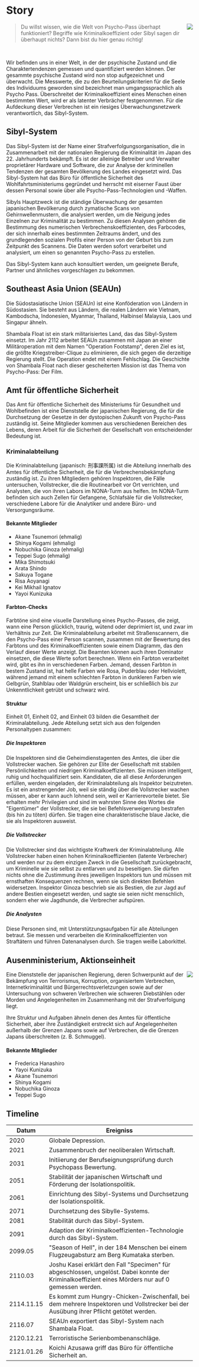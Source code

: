 # Story

<img src="https://frank-mayer.github.io/psycho-pass-pnp/img/kagari.webp" style="max-width:50vw;max-height:16rem;object-fit:contain;float:right;shape-outside:url(https://frank-mayer.github.io/psycho-pass-pnp/img/kagari.webp)" />

> Du willst wissen, wie die Welt von Psycho-Pass überhapt funktioniert? Begriffe wie Kriminalkoeffizient oder Sibyl sagen dir überhaupt nichts? Dann bist du hier genau richtig!

<br />

Wir befinden uns in einer Welt, in der der psychische Zustand und die Charaktertendenzen gemessen und quantifiziert werden können. Der gesammte psychische Zustand wird non stop aufgezeichnet und überwacht. Die Messwerte, die zu den Beurteilungskriterien für die Seele des Individuums geworden sind bezeichnet man umgangssprachlich als Psycho Pass. Überschreitet der Kriminalkoeffizient eines Menschen einen bestimmten Wert, wird er als latenter Verbrächer festgenommen. Für die Aufdeckung dieser Verbrechen ist ein riesiges Überwachungsnetzwerk verantwortlich, das Sibyl-System.

## Sibyl-System

Das Sibyl-System ist der Name einer Strafverfolgungsorganisation, die in Zusammenarbeit mit der nationalen Regierung die Kriminalität im Japan des 22. Jahrhunderts bekämpft. Es ist der alleinige Betreiber und Verwalter proprietärer Hardware und Software, die zur Analyse der kriminellen Tendenzen der gesamten Bevölkerung des Landes eingesetzt wird. Das Sibyl-System hat das Büro für öffentliche Sicherheit des Wohlfahrtsministeriums gegründet und herrscht mit eiserner Faust über dessen Personal sowie über alle Psycho-Pass-Technologien und -Waffen.

Sibyls Hauptzweck ist die ständige Überwachung der gesamten japanischen Bevölkerung durch zymatische Scans von Gehirnwellenmustern, die analysiert werden, um die Neigung jedes Einzelnen zur Kriminalität zu bestimmen. Zu diesen Analysen gehören die Bestimmung des numerischen Verbrechenskoeffizienten, des Farbcodes, der sich innerhalb eines bestimmten Zeitraums ändert, und des grundlegenden sozialen Profils einer Person von der Geburt bis zum Zeitpunkt des Scannens. Die Daten werden sofort verarbeitet und analysiert, um einen so genannten Psycho-Pass zu erstellen.

Das Sibyl-System kann auch konsultiert werden, um geeignete Berufe, Partner und ähnliches vorgeschlagen zu bekommen.

## Southeast Asia Union (SEAUn)

Die Südostasiatische Union (SEAUn) ist eine Konföderation von Ländern in Südostasien. Sie besteht aus Ländern, die realen Ländern wie Vietnam, Kambodscha, Indonesien, Myanmar, Thailand, Halbinsel Malaysia, Laos und Singapur ähneln.

Shambala Float ist ein stark militarisiertes Land, das das Sibyl-System einsetzt. Im Jahr 2112 arbeitet SEAUn zusammen mit Japan an einer Militäroperation mit dem Namen "Operation Footstamp", deren Ziel es ist, die größte Kriegstreiber-Clique zu eliminieren, die sich gegen die derzeitige Regierung stellt. Die Operation endet mit einem Fehlschlag. Die Geschichte von Shambala Float nach dieser gescheiterten Mission ist das Thema von Psycho-Pass: Der Film.

## Amt für öffentliche Sicherheit

Das Amt für öffentliche Sicherheit des Ministeriums für Gesundheit und Wohlbefinden ist eine Dienststelle der japanischen Regierung, die für die Durchsetzung der Gesetze in der dystopischen Zukunft von Psycho-Pass zuständig ist. Seine Mitglieder kommen aus verschiedenen Bereichen des Lebens, deren Arbeit für die Sicherheit der Gesellschaft von entscheidender Bedeutung ist.

### Kriminalabteilung

Die Kriminalabteilung (japanisch: 刑事課所属) ist die Abteilung innerhalb des Amtes für öffentliche Sicherheit, die für die Verbrechensbekämpfung zuständig ist. Zu ihren Mitgliedern gehören Inspektoren, die Fälle untersuchen, Vollstrecker, die die Routinearbeit vor Ort verrichten, und Analysten, die von ihren Labors im NONA-Turm aus helfen. Im NONA-Turm befinden sich auch Zellen für Gefangene, Schlafsäle für die Vollstrecker, verschiedene Labore für die Analytiker und andere Büro- und Versorgungsräume.

#### Bekannte Mitglieder

- Akane Tsunemori (ehmalig)
- Shinya Kogami (ehmalig)
- Nobuchika Ginoza (ehmalig)
- Teppei Sugo (ehmalig)
- Mika Shimotsuki
- Arata Shindo
- Sakuya Togane
- Risa Aoyanagi
- Kei Mikhail Ignatov
- Yayoi Kunizuka

#### Farbton-Checks

Farbtöne sind eine visuelle Darstellung eines Psycho-Passes, die zeigt, wann eine Person glücklich, traurig, wütend oder deprimiert ist, und zwar im Verhältnis zur Zeit. Die Kriminalabteilung arbeitet mit Straßenscannern, die den Psycho-Pass einer Person scannen, zusammen mit der Bewertung des Farbtons und des Kriminalkoeffizienten sowie einem Diagramm, das den Verlauf dieser Werte anzeigt. Die Beamten können auch ihren Dominator einsetzen, die diese Werte sofort berechnen. Wenn ein Farbton verarbeitet wird, gibt es ihn in verschiedenen Farben. Jemand, dessen Farbton in bestem Zustand ist, hat helle Farben wie Rosa, Puderblau oder Hellviolett, während jemand mit einem schlechten Farbton in dunkleren Farben wie Gelbgrün, Stahlblau oder Waldgrün erscheint, bis er schließlich bis zur Unkenntlichkeit getrübt und schwarz wird.

#### Struktur

Einheit 01, Einheit 02, and Einheit 03 bilden die Gesamtheit der Kriminalabteilung. Jede Abteilung setzt sich aus den folgenden Personaltypen zusammen:

##### Die Inspektoren

Die Inspektoren sind die Geheimdienstagenten des Amtes, die über die Vollstrecker wachen. Sie gehören zur Elite der Gesellschaft mit stabilen Persönlichkeiten und niedrigen Kriminalkoeffizienten. Sie müssen intelligent, ruhig und hochqualifiziert sein. Kandidaten, die all diese Anforderungen erfüllen, werden eingeladen, der Kriminalabteilung als Inspektor beizutreten. Es ist ein anstrengender Job, weil sie ständig über die Vollstrecker wachen müssen, aber er kann auch lohnend sein, weil er Karrierevorteile bietet. Sie erhalten mehr Privilegien und sind im wahrsten Sinne des Wortes die "Eigentümer" der Vollstrecker, die sie bei Befehlsverweigerung bestrafen (bis hin zu töten) dürfen. Sie tragen eine charakteristische blaue Jacke, die sie als Inspektoren ausweist.

##### Die Vollstrecker

Die Vollstrecker sind das wichtigste Kraftwerk der Kriminalabteilung. Alle Vollstrecker haben einen hohen Kriminalkoeffizienten (latente Verbrecher) und werden nur zu dem einzigen Zweck in die Gesellschaft zurückgebracht, um Kriminelle wie sie selbst zu entlarven und zu beseitigen. Sie dürfen nichts ohne die Zustimmung ihres jeweiligen Inspektors tun und müssen mit ernsthaften Konsequenzen rechnen, wenn sie sich direkten Befehlen widersetzen. Inspektor Ginoza beschrieb sie als Bestien, die zur Jagd auf andere Bestien eingesetzt werden, und sagte sie seien nicht menschlich, sondern eher wie Jagdhunde, die Verbrecher aufspüren.

##### Die Analysten

Diese Personen sind, mit Unterstützungsaufgaben für alle Abteilungen betraut. Sie messen und verarbeiten die Kriminalkoeffizienten von Straftätern und führen Datenanalysen durch. Sie tragen weiße Laborkittel.

## Ausenministerium, Aktionseinheit

<img src="https://frank-mayer.github.io/psycho-pass-pnp/img/tsunemori.webp" style="max-height:24rem;max-width:50vw;object-fit:contain;float:right;shape-outside:url(https://frank-mayer.github.io/psycho-pass-pnp/img/tsunemori.webp)" />

Eine Dienststelle der japanischen Regierung, deren Schwerpunkt auf der Bekämpfung von Terrorismus, Korruption, organisiertem Verbrechen, Internetkriminalität und Bürgerrechtsverletzungen sowie auf der Untersuchung von schweren Verbrechen wie schweren Diebstählen oder Morden und Angelegenheiten im Zusammenhang mit der Strafverfolgung liegt.

Ihre Struktur und Aufgaben ähneln denen des Amtes für öffentliche Sicherheit, aber ihre Zuständigkeit erstreckt sich auf Angelegenheiten außerhalb der Grenzen Japans sowie auf Verbrechen, die die Grenzen Japans überschreiten (z. B. Schmuggel).

#### Bekannte Mitglieder

- Frederica Hanashiro
- Yayoi Kunizuka
- Akane Tsunemori
- Shinya Kogami
- Nobuchika Ginoza
- Teppei Sugo

## Timeline

| Datum      | Ereigniss                                                                                                                                          |
| ---------- | -------------------------------------------------------------------------------------------------------------------------------------------------- |
| 2020       | Globale Depression.                                                                                                                                |
| 2021       | Zusammenbruch der neoliberalen Wirtschaft.                                                                                                         |
| 2031       | Initiierung der Berufseignungsprüfung durch Psychopass Bewertung.                                                                                  |
| 2051       | Stabilität der japanischen Wirtschaft und Förderung der Isolationspolitik.                                                                         |
| 2061       | Einrichtung des Sibyl-Systems und Durchsetzung der Isolationspolitik.                                                                              |
| 2071       | Durchsetzung des Sibylle-Systems.                                                                                                                  |
| 2081       | Stabilität durch das Sibyl-System.                                                                                                                 |
| 2091       | Adaption der Kriminalkoeffizienten-Technologie durch das Sibyl-System.                                                                             |
| 2099.05    | "Season of Hell", in der 184 Menschen bei einem Flugzeugabsturz am Berg Kumataka sterben.                                                          |
| 2110.03    | Joshu Kasei erklärt den Fall "Specimen" für abgeschlossen, ungelöst. Dabei konnte der Kriminalkoeffizient eines Mörders nur auf 0 gemessen werden. |
| 2114.11.15 | Es kommt zum Hungry-Chicken-Zwischenfall, bei dem mehrere Inspektoren und Vollstrecker bei der Ausübung ihrer Pflicht getötet werden.              |
| 2116.07    | SEAUn exportiert das Sibyl-System nach Shambala Float.                                                                                             |
| 2120.12.21 | Terroristische Serienbombenanschläge.                                                                                                              |
| 2121.01.26 | Koichi Azusawa griff das Büro für öffentliche Sicherheit an.                                                                                       |
